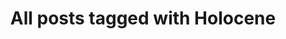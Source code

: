 ---
layout: tag
title: "All posts tagged with Holocene"
permalink: /weblog/tags/holocene/
taxonomy: Holocene
---